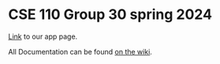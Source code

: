 # CSE 110 Group 30 spring 2024

[Link](https://cse110-sp24-group30.github.io/cse110-sp24-group30/source/index.html) to our app page.

All Documentation can be found [on the wiki](https://github.com/cse110-sp24-group30/cse110-sp24-group30/wiki).

